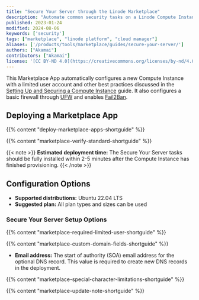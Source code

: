 ```yaml
---
title: "Secure Your Server through the Linode Marketplace"
description: "Automate common security tasks on a Linode Compute Instance by using the Secure Your Server Marketplace App."
published: 2023-01-24
modified: 2024-08-06
keywords: ['security']
tags: ["marketplace", "linode platform", "cloud manager"]
aliases: ['/products/tools/marketplace/guides/secure-your-server/']
authors: ["Akamai"]
contributors: ["Akamai"]
license: '[CC BY-ND 4.0](https://creativecommons.org/licenses/by-nd/4.0)'
---
```


This Marketplace App automatically configures a new Compute Instance with a limited user account and other best practices discussed in the [Setting Up and Securing a Compute Instance](https://techdocs.akamai.com/cloud-computing/docs/set-up-and-secure-a-compute-instance) guide. It also configures a basic firewall through [UFW](/docs/guides/configure-firewall-with-ufw/) and enables [Fail2Ban](/docs/guides/using-fail2ban-to-secure-your-server-a-tutorial/).

## Deploying a Marketplace App

{{% content "deploy-marketplace-apps-shortguide" %}}

{{% content "marketplace-verify-standard-shortguide" %}}

{{< note >}}
**Estimated deployment time:** The Secure Your Server tasks should be fully installed within 2-5 minutes after the Compute Instance has finished provisioning.
{{< /note >}}

## Configuration Options

- **Supported distributions:** Ubuntu 22.04 LTS
- **Suggested plan:** All plan types and sizes can be used

### Secure Your Server Setup Options

{{% content "marketplace-required-limited-user-shortguide" %}}

{{% content "marketplace-custom-domain-fields-shortguide" %}}

-  **Email address:** The start of authority (SOA) email address for the optional DNS record. This value is required to create new DNS records in the deployment.

{{% content "marketplace-special-character-limitations-shortguide" %}}

{{% content "marketplace-update-note-shortguide" %}}
